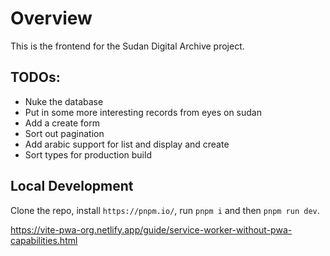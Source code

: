 # Overview

This is the frontend for the Sudan Digital Archive project.

## TODOs:

- Nuke the database
- Put in some more interesting records from eyes on sudan
- Add a create form 
- Sort out pagination
- Add arabic support for list and display and create
- Sort types for production build

## Local Development

Clone the repo, install `https://pnpm.io/`, run `pnpm i` and then
`pnpm run dev`. 

https://vite-pwa-org.netlify.app/guide/service-worker-without-pwa-capabilities.html
